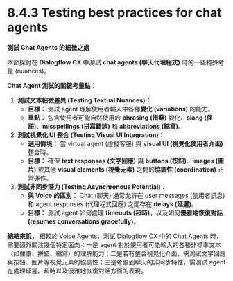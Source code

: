 # 8.4.3 Testing best practices for chat agents

**測試 Chat Agents 的細微之處**

本節探討在 **Dialogflow CX** 中測試 **chat agents (聊天代理程式)** 時的一些特殊考量 (nuances)。

**Chat Agent 測試的關鍵考量點：**

1. **測試文本細微差異 (Testing Textual Nuances)：**
    - **目標：** 測試 agent 理解使用者輸入中各種**變化 (variations)** 的能力。
    - **重點：** 包含使用者可能自然使用的 **phrasing (措辭)** 變化、**slang (俚語)**、**misspellings (拼寫錯誤)** 和 **abbreviations (縮寫)**。
2. **測試視覺化 UI 整合 (Testing Visual UI Integration)：**
    - **適用情境：** 當 virtual agent (虛擬客服) 與 **visual UI (視覺化使用者介面)** 整合時。
    - **目標：** 確保 **text responses (文字回應)** 與 **buttons (按鈕)**、**images (圖片)** 或其他 **visual elements (視覺元素)** 之間的**協調性 (coordination)** 正常運作。
3. **測試非同步潛力 (Testing Asynchronous Potential)：**
    - **與 Voice 的區別：** Chat (聊天) 通常允許在 user messages (使用者訊息) 和 agent responses (代理程式回應) 之間存在 **delays (延遲)**。
    - **目標：** 測試 agent 如何處理 **timeouts (超時)**，以及如何**優雅地恢復對話 (resumes conversations gracefully)**。

**總結來說，** 相較於 Voice Agents，測試 Dialogflow CX 中的 Chat Agents 時，需要額外關注幾個特定面向：一是 agent 對於使用者可能輸入的各種非標準文本（如俚語、拼錯、縮寫）的理解能力；二是若有整合視覺化介面，需測試文字回應與按鈕、圖片等視覺元素的協調性；三是考慮到聊天的非同步特性，需測試 agent 在處理延遲、超時以及優雅地恢復對話方面的表現。
